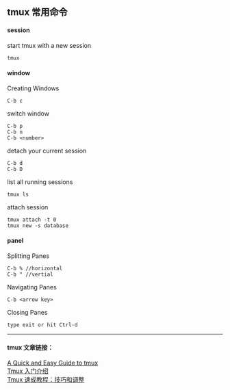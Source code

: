 
## tmux 常用命令

#### session
start tmux with a new session

    tmux
    
#### window

Creating Windows

    C-b c
switch window 

    C-b p
    C-b n
    C-b <number>
detach your current session

    C-b d
    C-b D
list all running sessions

    tmux ls
attach session

    tmux attach -t 0
    tmux new -s database
    
#### panel
Splitting Panes

    C-b % //horizontal
    C-b " //vertial
Navigating Panes

    C-b <arrow key>
Closing Panes

    type exit or hit Ctrl-d
    
***
#### tmux 文章链接：     
[A Quick and Easy Guide to tmux](https://www.hamvocke.com/blog/a-quick-and-easy-guide-to-tmux/)    
[Tmux 入门介绍](http://blog.jobbole.com/87278/)     
[Tmux 速成教程：技巧和调整](http://blog.jobbole.com/87584/)      


